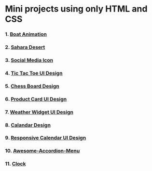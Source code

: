 # Mini projects using only HTML and CSS
### 1. [Boat Animation](./01-Boat-Animation/index.html)
### 2. [Sahara Desert](./02-Sahara-Desert/index.html)
### 3. [Social Media Icon](./03-Social-Media-Icon/index.html)
### 4. [Tic Tac Toe UI Design](./04-Tic-Tac-Toe/index.html)
### 5. [Chess Board Design](./05-Chess-Board/index.html)
### 6. [Product Card UI Design](./06-Product-Card-UI-Design/index.html)
### 7. [Weather Widget UI Design](./07-Weather-Widget-UI-Design/index.html)
### 8. [Calandar Design](./08-Calandar-Design/index.html)
### 9. [Responsive Calendar UI Design](./09-Responsive-Calendar-UI-Design/index.html)
### 10. [Awesome-Accordion-Menu](./10-Awesome-Accordion-Menu/index.html)
### 11. [Clock](./11-Clock/index.html)
